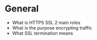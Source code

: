 # General

* What is HTTPS SSL 2 main roles
* What is the purpose encrypting traffic
* What SSL termination means
